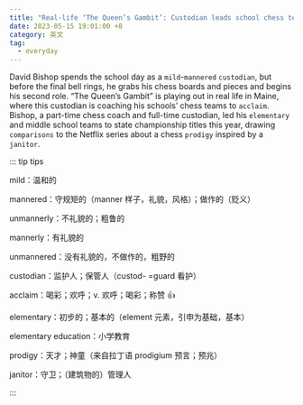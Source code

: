```yaml
---
title: "Real-life ‘The Queen’s Gambit’: Custodian leads school chess teams in Maine"
date: 2023-05-15 19:01:00 +8
category: 英文
tag:
  - everyday
---
```


David Bishop spends the school day as a `mild`-`mannered` `custodian`, but before the final bell rings, he grabs his chess boards and pieces and begins his second role. “The Queen’s Gambit” is playing out in real life in Maine, where this custodian is coaching his schools’ chess teams to `acclaim`. Bishop, a part-time chess coach and full-time custodian, led his `elementary` and middle school teams to state championship titles this year, drawing `comparisons` to the Netflix series about a chess `prodigy` inspired by a `janitor`.

::: tip tips

mild：温和的

mannered：守规矩的（manner 样子，礼貌，风格）；做作的（贬义）

unmannerly：不礼貌的；粗鲁的

mannerly：有礼貌的

unmannered：没有礼貌的，不做作的，粗野的

custodian：监护人；保管人（custod- =guard 看护）

acclaim：喝彩；欢呼；v. 欢呼；喝彩；称赞 👍

elementary：初步的；基本的（element 元素，引申为基础，基本）

elementary education：小学教育

prodigy：天才；神童（来自拉丁语 prodigium 预言；预兆）

janitor：守卫；（建筑物的）管理人

:::
